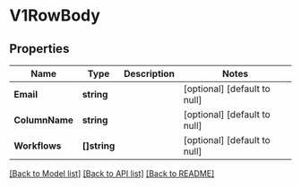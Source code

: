 # V1RowBody

## Properties
Name | Type | Description | Notes
------------ | ------------- | ------------- | -------------
**Email** | **string** |  | [optional] [default to null]
**ColumnName** | **string** |  | [optional] [default to null]
**Workflows** | **[]string** |  | [optional] [default to null]

[[Back to Model list]](../README.md#documentation-for-models) [[Back to API list]](../README.md#documentation-for-api-endpoints) [[Back to README]](../README.md)

